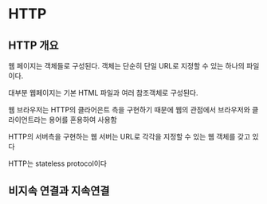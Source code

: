 # HTTP

## HTTP 개요

웹 페이지는 객체들로 구성된다. 객체는 단순히 단일 URL로 지정할 수 있는 하나의 파일이다. 

대부분 웹페이지는 기본 HTML 파일과 여러 참조객체로 구성된다.

웹 브라우저는 HTTP의 클라어은트 측을 구현하기 때문에 웹의 관점에서 브라우저와 클라이언트라는 용어를 혼용하여 사용함

HTTP의 서버측을 구현하는 웹 서버는 URL로 각각을 지정할 수 있는 웹 객체를 갖고 있다

HTTP는 stateless protocol이다

## 비지속 연결과 지속연결



